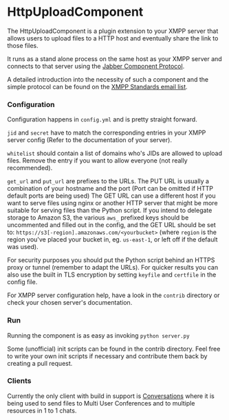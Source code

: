 # HttpUploadComponent

The HttpUploadComponent is a plugin extension to your XMPP server that allows
users to upload files to a HTTP host and eventually share the link to those
files.

It runs as a stand alone process on the same host as your XMPP server and
connects to that server using the [Jabber Component
Protocol](http://xmpp.org/extensions/xep-0114.html).

A detailed introduction into the necessity of such a component and the simple
protocol can be found on the [XMPP Standards email
list](http://mail.jabber.org/pipermail/standards/2015-June/029969.html).

### Configuration

Configuration happens in `config.yml` and is pretty straight forward.

`jid` and `secret` have to match the corresponding entries in your XMPP server
config (Refer to the documentation of your server).

`whitelist` should contain a list of domains who's JIDs are allowed to upload
files. Remove the entry if you want to allow everyone (not really recommended).

`get_url` and `put_url` are prefixes to the URLs. The PUT URL is usually a
combination of your hostname and the port (Port can be omitted if HTTP default
ports are being used) The GET URL can use a different host if you want to serve
files using nginx or another HTTP server that might be more suitable for
serving files than the Python script. If you intend to delegate storage to
Amazon S3, the various `aws_` prefixed keys should be uncommented and filled
out in the config, and the GET URL should be set to:
`https://s3[-region].amazonaws.com/<yourbucket>` (where `region` is the region
you've placed your bucket in, eg. `us-east-1`, or left off if the default was
used).

For security purposes you should put the Python script behind an HTTPS proxy or
tunnel (remember to adapt the URLs). For quicker results you can also use the
built in TLS encryption by setting `keyfile` and `certfile` in the config file.

For XMPP server configuration help, have a look in the `contrib` directory or
check your chosen server's documentation.

### Run

Running the component is as easy as invoking `python server.py`

Some (unofficial) init scripts can be found in the contrib directory. Feel free
to write your own init scripts if necessary and contribute them back by
creating a pull request.

### Clients

Currently the only client with build in support is
[Conversations](http://conversations.im) where it is being used to send files
to Multi User Conferences and to multiple resources in 1 to 1 chats.
